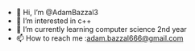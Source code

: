 - 👋 Hi, I’m @AdamBazzal3
- 👀 I’m interested in c++ 
- 🌱 I’m currently learning computer science 2nd year
- 📫 How to reach me :adam.bazzal666@gmail.com

<!---
AdamBazzal3/AdamBazzal3 is a ✨ special ✨ repository because its `README.md` (this file) appears on your GitHub profile.
You can click the Preview link to take a look at your changes.
--->

